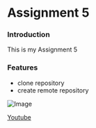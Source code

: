 # Assignment 5

### Introduction
This is my Assignment 5

### Features
- clone repository
- create remote repository

![Image](https://cdn.pixabay.com/photo/2017/08/30/01/05/milky-way-2695569_640.jpg)

[Youtube](https://www.youtube.com/)

